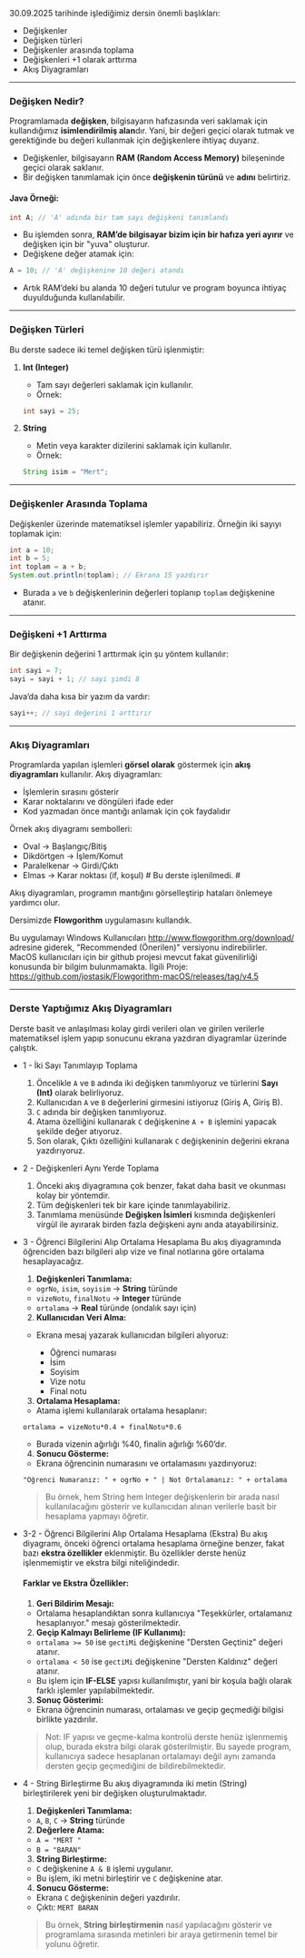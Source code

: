 30.09.2025 tarihinde işlediğimiz dersin önemli başlıkları:

* Değişkenler
* Değişken türleri
* Değişkenler arasında toplama
* Değişkenleri +1 olarak arttırma
* Akış Diyagramları

---

### **Değişken Nedir?**

Programlamada **değişken**, bilgisayarın hafızasında veri saklamak için kullandığımız **isimlendirilmiş alan**dır. Yani, bir değeri geçici olarak tutmak ve gerektiğinde bu değeri kullanmak için değişkenlere ihtiyaç duyarız.

* Değişkenler, bilgisayarın **RAM (Random Access Memory)** bileşeninde geçici olarak saklanır.
* Bir değişken tanımlamak için önce **değişkenin türünü** ve **adını** belirtiriz.

#### **Java Örneği:**

```java
int A; // 'A' adında bir tam sayı değişkeni tanımlandı
```

* Bu işlemden sonra, **RAM’de bilgisayar bizim için bir hafıza yeri ayırır** ve değişken için bir "yuva" oluşturur.
* Değişkene değer atamak için:

```java
A = 10; // 'A' değişkenine 10 değeri atandı
```

* Artık RAM’deki bu alanda 10 değeri tutulur ve program boyunca ihtiyaç duyulduğunda kullanılabilir.

---

### **Değişken Türleri**

Bu derste sadece iki temel değişken türü işlenmiştir:

1. **Int (Integer)**

   * Tam sayı değerleri saklamak için kullanılır.
   * Örnek:

   ```java
   int sayi = 25;
   ```

2. **String**

   * Metin veya karakter dizilerini saklamak için kullanılır.
   * Örnek:

   ```java
   String isim = "Mert";
   ```

---

### **Değişkenler Arasında Toplama**

Değişkenler üzerinde matematiksel işlemler yapabiliriz. Örneğin iki sayıyı toplamak için:

```java
int a = 10;
int b = 5;
int toplam = a + b;
System.out.println(toplam); // Ekrana 15 yazdırır
```

* Burada `a` ve `b` değişkenlerinin değerleri toplanıp `toplam` değişkenine atanır.

---

### **Değişkeni +1 Arttırma**

Bir değişkenin değerini 1 arttırmak için şu yöntem kullanılır:

```java
int sayi = 7;
sayi = sayi + 1; // sayi şimdi 8
```

Java’da daha kısa bir yazım da vardır:

```java
sayi++; // sayi değerini 1 arttırır
```

---

### **Akış Diyagramları**

Programlarda yapılan işlemleri **görsel olarak** göstermek için **akış diyagramları** kullanılır. Akış diyagramları:

* İşlemlerin sırasını gösterir
* Karar noktalarını ve döngüleri ifade eder
* Kod yazmadan önce mantığı anlamak için çok faydalıdır

Örnek akış diyagramı sembolleri:

* Oval → Başlangıç/Bitiş
* Dikdörtgen → İşlem/Komut
* Paralelkenar → Girdi/Çıktı
* Elmas → Karar noktası (if, koşul)    # Bu derste işlenilmedi. #

Akış diyagramları, programın mantığını görselleştirip hataları önlemeye yardımcı olur.

Dersimizde **Flowgorithm** uygulamasını kullandık.

Bu uygulamayı Windows Kullanıcıları http://www.flowgorithm.org/download/ adresine giderek, "Recommended (Önerilen)" versiyonu indirebilirler.
MacOS kullanıcıları için bir github projesi mevcut fakat güvenilirliği konusunda bir bilgim bulunmamakta. İlgili Proje: https://github.com/jostasik/Flowgorithm-macOS/releases/tag/v4.5

---

### **Derste Yaptığımız Akış Diyagramları**

Derste basit ve anlaşılması kolay girdi verileri olan ve girilen verilerle matematiksel işlem yapıp sonucunu ekrana yazdıran diyagramlar üzerinde çalıştık.

* 1 - İki Sayı Tanımlayıp Toplama
    1. Öncelikle `A` ve `B` adında iki değişken tanımlıyoruz ve türlerini **Sayı (Int)** olarak belirliyoruz.
    2. Kullanıcıdan `A` ve `B` değerlerini girmesini istiyoruz (Giriş A, Giriş B).
    3. `C` adında bir değişken tanımlıyoruz.
    4. Atama özelliğini kullanarak `C` değişkenine `A + B` işlemini yapacak şekilde değer atıyoruz.
    5. Son olarak, Çıktı özelliğini kullanarak `C` değişkeninin değerini ekrana yazdırıyoruz.

* 2 - Değişkenleri Aynı Yerde Toplama
    1. Önceki akış diyagramına çok benzer, fakat daha basit ve okunması kolay bir yöntemdir.
    2. Tüm değişkenleri tek bir kare içinde tanımlayabiliriz.
    3. Tanımlama menüsünde **Değişken İsimleri** kısmında değişkenleri virgül ile ayırarak birden fazla değişkeni aynı anda atayabilirsiniz.

* 3 - Öğrenci Bilgilerini Alıp Ortalama Hesaplama
    Bu akış diyagramında öğrenciden bazı bilgileri alıp vize ve final notlarına göre ortalama hesaplayacağız.
    
    1. **Değişkenleri Tanımlama:**

    * `ogrNo`, `isim`, `soyisim` → **String** türünde
    * `vizeNotu`, `finalNotu` → **Integer** türünde
    * `ortalama` → **Real** türünde (ondalık sayı için)

    2. **Kullanıcıdan Veri Alma:**

    * Ekrana mesaj yazarak kullanıcıdan bilgileri alıyoruz:

        * Öğrenci numarası
        * İsim
        * Soyisim
        * Vize notu
        * Final notu

    3. **Ortalama Hesaplama:**

    * Atama işlemi kullanılarak ortalama hesaplanır:

    ```
    ortalama = vizeNotu*0.4 + finalNotu*0.6
    ```

    * Burada vizenin ağırlığı %40, finalin ağırlığı %60’dır.

    4. **Sonucu Gösterme:**

    * Ekrana öğrencinin numarasını ve ortalamasını yazdırıyoruz:

    ```
    "Öğrenci Numaranız: " + ogrNo + " | Not Ortalamanız: " + ortalama
    ```

    > Bu örnek, hem String hem Integer değişkenlerin bir arada nasıl kullanılacağını gösterir ve kullanıcıdan alınan verilerle basit bir hesaplama yapmayı öğretir.


* 3-2 - Öğrenci Bilgilerini Alıp Ortalama Hesaplama (Ekstra)
    Bu akış diyagramı, önceki öğrenci ortalama hesaplama örneğine benzer, fakat bazı **ekstra özellikler** eklenmiştir. Bu özellikler derste henüz işlenmemiştir ve ekstra bilgi niteliğindedir.

    #### **Farklar ve Ekstra Özellikler:**

    1. **Geri Bildirim Mesajı:**

    * Ortalama hesaplandıktan sonra kullanıcıya "Teşekkürler, ortalamanız hesaplanıyor." mesajı gösterilmektedir.

    2. **Geçip Kalmayı Belirleme (IF Kullanımı):**

    * `ortalama >= 50` ise `gectiMi` değişkenine "Dersten Geçtiniz" değeri atanır.
    * `ortalama < 50` ise `gectiMi` değişkenine "Dersten Kaldınız" değeri atanır.
    * Bu işlem için **IF-ELSE** yapısı kullanılmıştır, yani bir koşula bağlı olarak farklı işlemler yapılabilmektedir.

    3. **Sonuç Gösterimi:**

    * Ekrana öğrencinin numarası, ortalaması ve geçip geçmediği bilgisi birlikte yazdırılır.

    > Not: IF yapısı ve geçme-kalma kontrolü derste henüz işlenmemiş olup, burada ekstra bilgi olarak gösterilmiştir. Bu sayede program, kullanıcıya sadece hesaplanan ortalamayı değil aynı zamanda dersten geçip geçmediğini de bildirebilmektedir.

* 4 - String Birleştirme
    Bu akış diyagramında iki metin (String) birleştirilerek yeni bir değişken oluşturulmaktadır.

    1. **Değişkenleri Tanımlama:**

    * `A`, `B`, `C` → **String** türünde

    2. **Değerlere Atama:**

    * `A = "MERT "`
    * `B = "BARAN"`

    3. **String Birleştirme:**

    * `C` değişkenine `A & B` işlemi uygulanır.
    * Bu işlem, iki metni birleştirir ve `C` değişkenine atar.

    4. **Sonucu Gösterme:**

    * Ekrana `C` değişkeninin değeri yazdırılır.
    * Çıktı: `MERT BARAN`

    > Bu örnek, **String birleştirmenin** nasıl yapılacağını gösterir ve programlama sırasında metinleri bir araya getirmenin temel bir yolunu öğretir.
